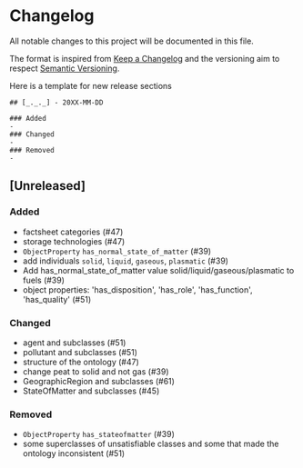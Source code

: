 # Changelog
All notable changes to this project will be documented in this file.

The format is inspired from [Keep a Changelog](http://keepachangelog.com/en/1.0.0/)
and the versioning aim to respect [Semantic Versioning](http://semver.org/spec/v2.0.0.html).

Here is a template for new release sections

```
## [_._._] - 20XX-MM-DD

### Added
-
### Changed
-
### Removed
-
```
## [Unreleased]

### Added
- factsheet categories (#47)
- storage technologies (#47)
- `ObjectProperty` `has_normal_state_of_matter` (#39)
- add individuals `solid`, `liquid`, `gaseous`, `plasmatic` (#39)
- Add has_normal_state_of_matter value solid/liquid/gaseous/plasmatic to fuels (#39)
- object properties: 'has_disposition', 'has_role', 'has_function',
  'has_quality' (#51)
### Changed
- agent and subclasses (#51)
- pollutant and subclasses (#51)
- structure of the ontology (#47)
- change peat to solid and not gas (#39)
- GeographicRegion and subclasses (#61)
- StateOfMatter and subclasses (#45)


### Removed
- `ObjectProperty` `has_stateofmatter` (#39)
- some superclasses of unsatisfiable classes and some that made the
  ontology inconsistent (#51)

